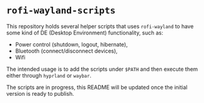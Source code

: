 # `rofi-wayland-scripts`

This repository holds several helper scripts that uses `rofi-wayland` to have some kind of DE (Desktop Environment) functionality, such as:

- Power control (shutdown, logout, hibernate),
- Bluetooth (connect/disconnect devices),
- Wifi

The intended usage is to add the scripts under `$PATH` and then execute them either through `hyprland` or `waybar`.

The scripts are in progress, this README will be updated once the initial version is ready to publish.
